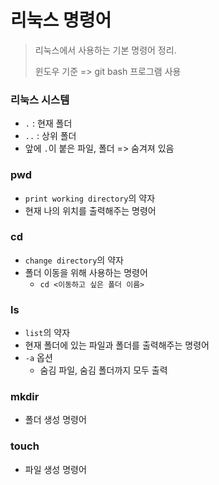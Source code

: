 # 리눅스 명령어

> 리눅스에서 사용하는 기본 명령어 정리. 
>
> 윈도우 기준 => git bash 프로그램 사용



### 리눅스 시스템

- `.` : 현재 폴더
- `..` : 상위 폴더
- 앞에 `.`이 붙은 파일, 폴더 => 숨겨져 있음

### pwd

- `print working directory`의 약자
- 현재 나의 위치를 출력해주는 명령어



### cd

- `change directory`의 약자
- 폴더 이동을 위해 사용하는 명령어
  + `cd <이동하고 싶은 폴더 이름>`



### ls

- `list`의 약자
- 현재 폴더에 있는 파일과 폴더를 출력해주는 명령어
- `-a` 옵션
  + 숨김 파일, 숨김 폴더까지 모두 출력



### mkdir

- 폴더 생성 명령어



### touch

- 파일 생성 명령어
